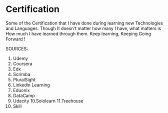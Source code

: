 # Certification
Some of the Certification that I have done during learning new Technologies and Languages.
Though It doesn't matter how many I have, what matters is How much I have learned through them.
Keep learning, Keeping Going Forward !


SOURCES:
1. Udemy
2. Coursera
3. Edx
4. Scrimba
5. PluralSight
6. Linkedin Learning
7. Eduonix
8. DataCamp
9. Udacity
10.Sololearn
11.Treehouse
12. Skill
